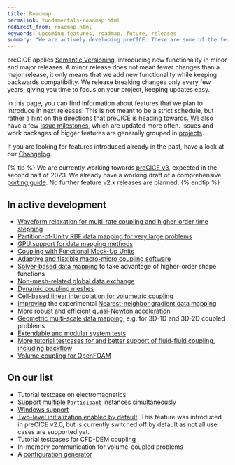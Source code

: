 ```yaml
---
title: Roadmap
permalink: fundamentals-roadmap.html
redirect_from: roadmap.html
keywords: upcoming features, roadmap, future, releases
summary: "We are actively developing preCICE. These are some of the features you can expect in the future."
---
```


preCICE applies [Semantic Versioning](https://semver.org/), introducing new functionality in minor and major releases. A minor release does not mean fewer changes than a major release, it only means that we add new functionality while keeping backwards compatibility. We release breaking changes only every few years, giving you time to focus on your project, keeping updates easy.

In this page, you can find information about features that we plan to introduce in next releases. This is not meant to be a strict schedule, but rather a hint on the directions that preCICE is heading towards. We also have a few [issue milestones](https://github.com/precice/precice/milestones), which are updated more often. Issues and work packages of bigger features are generally grouped in [projects](https://github.com/precice/precice/projects).

If you are looking for features introduced already in the past, have a look at our [Changelog](https://github.com/precice/precice/blob/develop/CHANGELOG.md).

{% tip %}
We are currently working towards [preCICE v3](https://github.com/precice/precice/milestone/9), expected in the second half of 2023. We already have a working draft of a comprehensive [porting guide](http://127.0.0.1:4000/couple-your-code-porting-v2-3.html). No further feature v2.x releases are planned.
{% endtip  %}

## In active development

- [Waveform relaxation for multi-rate coupling and higher-order time stepping](https://github.com/precice/precice/projects/7)
- [Partition-of-Unity RBF data mapping for very large problems](https://github.com/precice/precice/issues/1273)
- [GPU support for data mapping methods](https://github.com/precice/precice/issues/1484)
- [Coupling with Functional Mock-Up Units](https://github.com/precice/fmi-runner)
- [Adaptive and flexible macro-micro coupling software](https://github.com/precice/micro-manager)
- [Solver-based data mapping](couple-your-code-direct-access.html) to take advantage of higher-order shape functions
- [Non-mesh-related global data exchange](couple-your-code-global-data.html)
- [Dynamic coupling meshes](https://github.com/precice/precice/projects/2)
- [Cell-based linear interpolation for volumetric coupling](https://github.com/precice/precice/issues/468)
- [Improving](https://github.com/precice/precice/issues/1252) the experimental [Nearest-neighbor gradient data mapping](https://github.com/precice/precice/pull/1169)
- [More robust and efficient quasi-Newton acceleration](https://github.com/precice/precice/pull/1152)
- [Geometric multi-scale data mapping](https://github.com/orgs/precice/projects/14), e.g. for 3D-1D and 3D-2D coupled problems
- [Extendable and modular system tests](https://github.com/orgs/precice/projects/12)
- [More tutorial testcases for and better support of fluid-fluid coupling, including backflow](https://github.com/precice/tutorials/pull/326)
- [Volume coupling for OpenFOAM](https://github.com/orgs/precice/projects/9)

## On our list

- Tutorial testcase on electromagnetics
- [Support multiple `Participant` instances simultaneously](https://github.com/precice/precice/projects/8)
- [Windows support](https://github.com/precice/precice/issues/200)
- [Two-level initialization enabled by default](https://github.com/precice/precice/issues/633). This feature was introduced in preCICE v2.0, but is currently switched off by default as not all use cases are supported yet.
- Tutorial testcases for CFD-DEM coupling
- In-memory communication for volume-coupled problems
- A [configuration generator](https://github.com/precice/controller)
